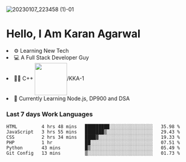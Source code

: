 ![20230107_223458 (1)-01](https://user-images.githubusercontent.com/85556603/212357966-4002f7aa-471b-4b3c-923d-f2b0d543cad5.jpeg)


<h1>Hello, I Am Karan Agarwal</h1>
<li>⚙ Learning New Tech</li>
<li>💻 A Full Stack Developer Guy</li>
<li>👨‍💻 C++ <img align="center" width="85" src="https://img.shields.io/badge/-LeetCode-FFA116?style=for-the-badge&logo=LeetCode&logoColor=black"/>/KKA-1</li> 
<li>🙌 Currently Learning Node.js, DP900 and DSA</li>  
   
<h3>Last 7 days Work Languages </h3> 
     
<!--START_SECTION:waka-->

```text
HTML         4 hrs 48 mins   █████████░░░░░░░░░░░░░░░░   35.98 %
JavaScript   3 hrs 55 mins   ███████▒░░░░░░░░░░░░░░░░░   29.43 %
CSS          2 hrs 34 mins   ████▓░░░░░░░░░░░░░░░░░░░░   19.33 %
PHP          1 hr            ██░░░░░░░░░░░░░░░░░░░░░░░   07.51 %
Python       43 mins         █▒░░░░░░░░░░░░░░░░░░░░░░░   05.49 %
Git Config   13 mins         ▒░░░░░░░░░░░░░░░░░░░░░░░░   01.73 %
```

<!--END_SECTION:waka-->
